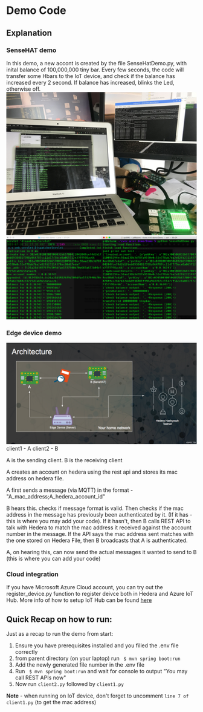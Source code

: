 # Demo Code

## Explanation

### SenseHAT demo 
In this demo, a new accont is created by the file SenseHatDemo.py, with inital balance of 100,000,000 tiny bar. Every few seconds, the code will transfer some Hbars to the IoT device, and check if the balance has increased every 2 second. If balance has increased, blinks the Led, otherwise off. 
![senseHat demo](../pic/senseHat_pic.jpeg "SenseHatDemo Pic")
![senseHat demo](../pic/sensehatDemo.png "SenseHatDemo Pic")


### Edge device demo

![EVEC Edge Architecture v0.0.1](../pic/evec_edge_arch.png?raw=true "evec edge arch v0.0.1")
client1 - A
client2 - B

A is the sending client. B is the receiving client

A creates an account on hedera using the rest api and stores its mac address on hedera file.

A first sends a message (via MQTT) in the format - "A_mac_address;A_hedera_account_id"

B hears this. checks if message format is valid. Then checks if the mac address in the message has previously been authenticated by it. (If it has - this is where you may add your code). If it hasn't, then B calls REST API to talk with Hedera to match the mac address it received against the account number in the message. If the API says the mac address sent matches with the one stored on Hedera File, then B broadcasts that A is authenticated. 

A, on hearing this, can now send the actual messages it wanted to send to B (this is where you can add your code)

### Cloud integration
If you have Microsoft Azure Cloud account, you can try out the register_device.py function to register deivce both in Hedera and Azure IoT Hub. More info of how to setup IoT Hub can be found [here](https://docs.microsoft.com/en-us/azure/iot-hub/iot-hub-create-through-portal)

## Quick Recap on how to run:

Just as a recap to run the demo from start:

1. Ensure you have prerequisites installed and you filled the .env file correctly
2. from parent directory (on your laptop) run ` $ mvn spring boot:run`
3. Add the newly generated file number in the .env file
4. Run ` $ mvn spring boot:run` and wait for console to output "You may call REST APIs now"
5. Now run `client2.py` followed by `client1.py`

**Note** - when running on IoT device, don't forget to uncomment `line 7 of client1.py` (to get the mac address)

